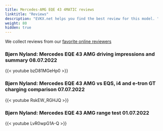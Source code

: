 ```yaml
---
title: Mercedes-AMG EQE 43 4MATIC reviews
linktitle: "Reviews"
description: "EVKX.net helps you find the best review for this model. "
weight: 80
hidden: true
---
```

<object type="image/svg+xml" data="../modelnavigation.svg"></object>
We collect reviews from our [favorite online reviewers](/guides/evreviewers/)

### Bjørn Nyland: Mercedes EQE 43 AMG driving impressions and summary 08.07.2022

{{< youtube bzD81MGeHp0 >}}

### Bjørn Nyland: Mercedes EQE 43 AMG vs EQS, i4 and e-tron GT charging comparison 07.07.2022

{{< youtube RskEW_RGHJQ >}}

### Bjørn Nyland: Mercedes EQE 43 AMG range test 01.07.2022

{{< youtube LvR0wpG1A-Q >}}


